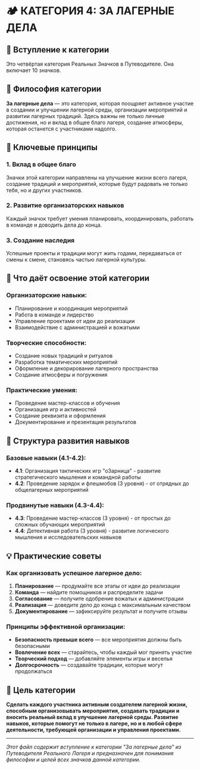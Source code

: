 # 🏕 КАТЕГОРИЯ 4: ЗА ЛАГЕРНЫЕ ДЕЛА

## 📖 **Вступление к категории**

Это четвёртая категория Реальных Значков в Путеводителе. Она включает 10 значков.

## 🎯 **Философия категории**

**За лагерные дела** — это категория, которая поощряет активное участие в создании и улучшении лагерной среды, организации мероприятий и развитии лагерных традиций. Здесь важны не только личные достижения, но и вклад в общее благо лагеря, создание атмосферы, которая останется с участниками надолго.

## 🌟 **Ключевые принципы**

### **1. Вклад в общее благо**
Значки этой категории направлены на улучшение жизни всего лагеря, создание традиций и мероприятий, которые будут радовать не только тебя, но и других участников.

### **2. Развитие организаторских навыков**
Каждый значок требует умения планировать, координировать, работать в команде и доводить дела до конца.

### **3. Создание наследия**
Успешные проекты и традиции могут жить годами, передаваться от смены к смене, становясь частью лагерной культуры.

## 🚀 **Что даёт освоение этой категории**

### **Организаторские навыки:**
- Планирование и координация мероприятий
- Работа в команде и лидерство
- Управление проектами от идеи до реализации
- Взаимодействие с администрацией и вожатыми

### **Творческие способности:**
- Создание новых традиций и ритуалов
- Разработка тематических мероприятий
- Оформление и декорирование лагерного пространства
- Создание атмосферы и погружения

### **Практические умения:**
- Проведение мастер-классов и обучения
- Организация игр и активностей
- Создание реквизита и оформления
- Документирование и презентация результатов

## 🎨 **Структура развития навыков**

### **Базовые навыки (4.1-4.2):**
- **4.1**: Организация тактических игр "оЗарница" - развитие стратегического мышления и командной работы
- **4.2**: Проведение зарядок и флешмобов (3 уровня) - от отрядных до общелагерных мероприятий

### **Продвинутые навыки (4.3-4.4):**
- **4.3**: Проведение мастер-классов (3 уровня) - от простых до сложных обучающих мероприятий
- **4.4**: Детективная работа (3 уровня) - развитие логического мышления и исследовательских навыков

## 💡 **Практические советы**

### **Как организовать успешное лагерное дело:**
1. **Планирование** — продумайте все этапы от идеи до реализации
2. **Команда** — найдите помощников и распределите задачи
3. **Согласование** — получите одобрение вожатых и администрации
4. **Реализация** — доведите дело до конца с максимальным качеством
5. **Документирование** — зафиксируйте результат и получите отзывы

### **Принципы эффективной организации:**
- **Безопасность превыше всего** — все мероприятия должны быть безопасными
- **Вовлечение всех** — старайтесь, чтобы каждый мог принять участие
- **Творческий подход** — добавляйте элементы игры и веселья
- **Долгосрочность** — создавайте традиции, которые могут продолжаться

## 🎯 **Цель категории**

**Сделать каждого участника активным создателем лагерной жизни, способным организовывать мероприятия, создавать традиции и вносить реальный вклад в улучшение лагерной среды. Развитие навыков, которые помогут не только в лагере, но и в любой сфере деятельности, требующей организации и управления проектами.**

---

*Этот файл содержит вступление к категории "За лагерные дела" из Путеводителя Реального Лагеря и предназначен для понимания философии и целей всех значков данной категории.*
